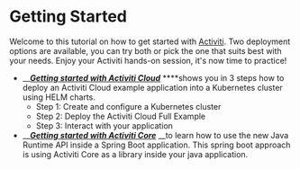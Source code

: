 # Getting Started

Welcome to this tutorial on how to get started with [Activiti](../). Two deployment options are available, you can try both or pick the one that suits best with your needs. Enjoy your Activiti hands-on session, it's now time to practice!

* \_\_[_**Getting started with Activiti Cloud**_](getting-started-activiti-cloud/) ****shows you in 3 steps how to deploy an Activiti Cloud example application into a Kubernetes cluster using HELM charts. 
  * Step 1: Create and configure a Kubernetes cluster
  * Step 2: Deploy the Activiti Cloud Full Example
  * Step 3: Interact with your application
* \_\_[_**Getting started with Activiti Core**_](getting-started-activiti-core.md) __to learn how to use the new Java Runtime API inside a Spring Boot application. This spring boot approach is using Activiti Core as a library inside your java application.



